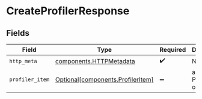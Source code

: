 # CreateProfilerResponse


## Fields

| Field                                                                        | Type                                                                         | Required                                                                     | Description                                                                  |
| ---------------------------------------------------------------------------- | ---------------------------------------------------------------------------- | ---------------------------------------------------------------------------- | ---------------------------------------------------------------------------- |
| `http_meta`                                                                  | [components.HTTPMetadata](../../models/components/httpmetadata.md)           | :heavy_check_mark:                                                           | N/A                                                                          |
| `profiler_item`                                                              | [Optional[components.ProfilerItem]](../../models/components/profileritem.md) | :heavy_minus_sign:                                                           | a list of ProfilerItem objects                                               |